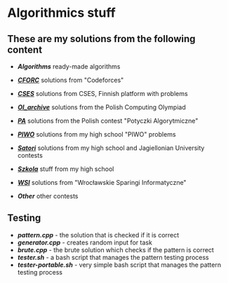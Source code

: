 # Algorithmics stuff

## These are my solutions from the following content

- ***Algorithms***
ready-made algorithms

- ***[CFORC](https://codeforces.com/)***
solutions from "Codeforces"

- ***[CSES](https://cses.fi/problemset/list/)***
solutions from CSES, Finnish platform with problems

- ***[OI_archive](https://szkopul.edu.pl/p/default/problemset/oi)***
solutions from the Polish Computing Olympiad

- ***[PA](https://potyczki.mimuw.edu.pl/)***
solutions from the Polish contest "Potyczki Algorytmiczne"

- ***[PIWO](https://szkopul.edu.pl/c/piwo-202021/p/)***
solutions from my high school "PIWO" problems

- ***[Satori](https://satori.tcs.uj.edu.pl/)***
solutions from my high school and Jagiellonian University contests

- ***[Szkola](https://szkopul.edu.pl/)***
stuff from my high school

- ***[WSI](https://solve.edu.pl/~sparingi/tasks)***
solutions from "Wrocławskie Sparingi Informatyczne"

- ***Other***
other contests

## Testing

+ ***pattern.cpp*** - the solution that is checked if it is correct
+ ***generator.cpp*** - creates random input for task
+ ***brute.cpp*** - the brute solution which checks if the pattern is correct
+ ***tester.sh*** - a bash script that manages the pattern testing process
+ ***tester-portable.sh*** - very simple bash script that manages the pattern testing process
